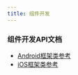 ```yaml
---
title: 组件开发
---
```

### 组件开发API文档

- [Android框架类参考](/assets/images/html/android_doc/index.html)
- [iOS框架类参考](/assets/images/html/ios_doc/index.html)
